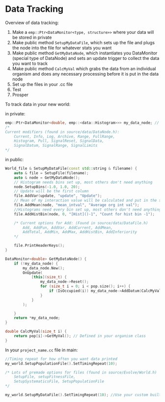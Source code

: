 # Data Tracking

Overview of data tracking:
1. Make a `emp::Ptr<DataMonitor<type, structure>>` where your data will be stored in private
2. Make public method `SetupMyDataFile`, which sets up the file and plugs the node into the file for whatever stats you want
3. Make public method `GetMyDataNode`, which instantiates you DataMonitor (special type of DataNode) and sets an update
trigger to collect the data you want to track
4. Make public method `CalcMyVal` which grabs the data from an individual organism and does any necessary processing before it is put
in the data node
5. Set up the files in your .cc file
6. Test
7. Prosper

To track data in your new world:


in private:
```cpp
emp::Ptr<DataMonitor<double, emp::<data::Histogram>>> my_data_node; // double and Histogram can be replaced by what you need
/*
Current modifiers (found in source/data/DataNode.h):
    Current, Info, Log, Archive, Range, FullRange,
    Histogram, Pull, SignalReset, SignalData,
    SignalDatum, SignalRange, SignalLimits
*/
```
in public:

```cpp
World_file & SetupMyDataFile(const std::string & filename) {
    auto & file = SetupFile(filename);
    auto & node = GetMyDataNode();
    // Histogram needs bins set up, most others don't need anything
    node.SetupBins(-1.0, 1.0, 20);
    // Update will be the first column
    file.AddVar(update, "update", "Update");
    // Mean of my interaction value will be calculated and put in the second column automagically
    file.AddMean(node, "mean_intval", "Average org int val");
    //Histograms need every bin set up, most others don't need anything else
    file.AddHistBin(node, 0, "[Hist]()-1", "Count for hist bin -1");

    /* Current options for Add: (Found in source/data/DataFile.h)
        Add, AddFun, AddVar, AddCurrent, AddMean,
        AddTotal, AddMin, AddMax, AddHistBin, AddInferiority
    */

    file.PrintHeaderKeys();
}
```

```cpp
DataMonitor<double> GetMyDataNode() {
    if (!my_data_node) {
        my_data_node.New();
        OnUpdate(
            [this](size_t) {
                my_data_node->Reset();
                for (size_t i = 0; i < pop.size(); i++) {
                    if (IsOccupied(i)) my_data_node->AddDatum(CalcMyVal(i));
                }
            }
        );

    }
    return *my_data_node;
}
```

```cpp
double CalcMyVal(size_t i) {
    return pop[i]->GetMyVal(); // Defined in your organism class
}
```

In your `project_name.cc` file in main:

```cpp
//Timing repeat for how often you want data printed
my_world.SetupPopulationFile().SetTimingRepeat(10);

/* Lots of premade options for files (found in source/Evolve/World.h)
    SetupFile, setupFitnessFile,
    SetupSystematicsFile, SetupPopulationFile
*/

my_world.SetupMyDataFile().SetTimingRepeat(10); //Use your custom built stat tracker if you'd like
```
